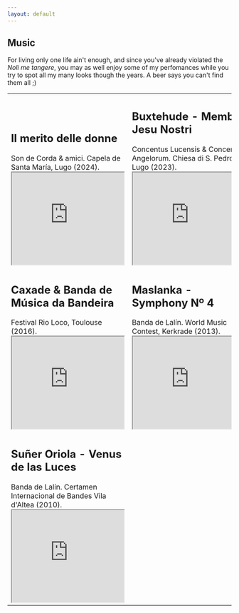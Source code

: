 ```yaml
---
layout: default
---
```


## Music

For living only one life ain't enough, and since you've already violated the <i>Noli me tangere</i>, you may as well enjoy some of my perfomances while you try to spot all my many looks though the years. A beer says you can't find them all ;)


<!-- <iframe width="420" height="345" src="https://www.youtube.com/embed/DeehD4Y5tfA"> -->
<!-- </iframe> -->

<table>
  <tr>
    <td valign="bottom">
      <h2>Il merito delle donne</h2>
      Son de Corda & amici. Capela de Santa María, Lugo (2024).
      <iframe width="252" height="207" src="https://www.youtube.com/embed/7xd_2EIMJg8?si=X8Pa3HajJFRhnioZ"></iframe>
    </td>
    <td valign="bottom">
      <h2>Buxtehude - Membra Jesu Nostri</h2>
      Concentus Lucensis & Concentus Angelorum. Chiesa di S. Pedro, Lugo (2023).
      <iframe width="252" height="207" src="https://www.youtube.com/embed/gAg0haXkMlM"></iframe>
    </td>
  </tr>
  <tr>
    <td valign="bottom">
      <h2>Caxade & Banda de Música da Bandeira</h2>
      Festival Rio Loco, Toulouse (2016). 
      <iframe width="252" height="207" src="https://www.youtube.com/embed/CdEIERNBad0"></iframe>
    </td>
    <td valign="bottom">
      <h2>Maslanka - Symphony Nº 4</h2>
      Banda de Lalín. World Music Contest, Kerkrade (2013).
      <iframe width="252" height="207" src="https://www.youtube.com/embed/DeehD4Y5tfA"></iframe>
    </td>
  </tr>
  <tr>
    <td>
      <h2>Suñer Oriola - Venus de las Luces</h2>
      Banda de Lalín. Certamen Internacional de Bandes Vila d'Altea (2010).
      <iframe width="252" height="207" src="https://www.youtube.com/embed/FrJashZ09Go"></iframe>
    </td>
    <td>
    </td>
  </tr>
</table>
